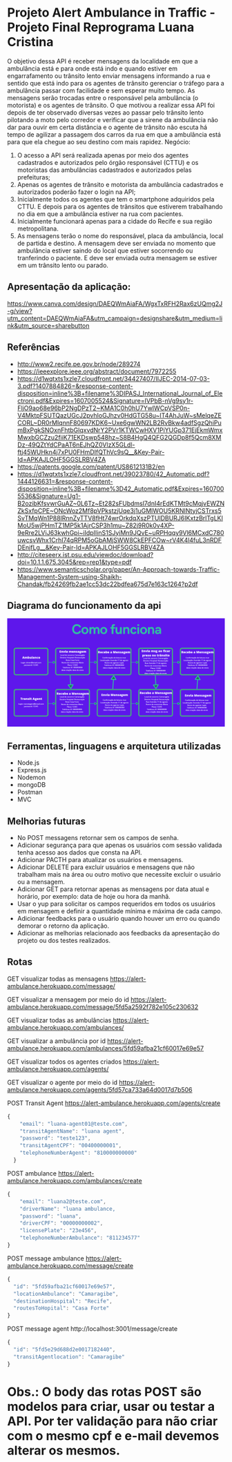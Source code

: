 # Projeto Alert Ambulance in Traffic - Projeto Final Reprograma Luana Cristina

O objetivo dessa API é receber mensagens da localidade em que a ambulância está e para onde está indo e quando estiver em engarrafamento ou trânsito lento enviar mensagens informando a rua e sentido que está indo para os agentes de trânsito gerenciar o tráfego para a ambulância passar com facilidade e sem esperar muito tempo.
As mensagens serão trocadas entre o responsável pela ambulância (o motorista) e os agentes de trânsito.
O que motivou a realizar essa API foi depois de ter observado diversas vezes ao passar pelo trânsito lento pilotando a moto pelo corredor e verificar que a sirene da ambulância não dar para ouvir em certa distância e o agente de trânsito não escuta há tempo de agilizar a passagem dos carros da rua em que a ambulância está para que ela chegue ao seu destino com mais rapidez.
Negócio:
1. O acesso a API será realizada apenas por meio dos agentes cadastrados e autorizados pelo órgão responsável (CTTU) e os motoristas das ambulâncias cadastrados e autorizados pelas prefeituras;
2. Apenas os agentes de trânsito e motorista da ambulância cadastrados e autorizados poderão fazer o login na API;
3. Inicialmente todos os agentes que tem o smartphone adquiridos pela CTTU. E depois para os agentes de trânsitos que estiverem trabalhando no dia em que a ambulância estiver na rua com pacientes.
4. Inicialmente funcionará apenas para a cidade do Recife e sua região metropolitana.
5. As mensagens terão o nome do responsável, placa da ambulância, local de partida e destino. A mensagem deve ser enviada no momento que ambulância estiver saindo do local que estiver socorrendo ou tranferindo o paciente. E deve ser enviada outra mensagem se estiver em um trânsito lento ou parado. 

## Apresentação da aplicação:
https://www.canva.com/design/DAEQWmAiaFA/WgxTxRFH2Rax6zUQmg2J-g/view?utm_content=DAEQWmAiaFA&utm_campaign=designshare&utm_medium=link&utm_source=sharebutton

## Referências

* http://www2.recife.pe.gov.br/node/289274
* https://ieeexplore.ieee.org/abstract/document/7972255
* https://d1wqtxts1xzle7.cloudfront.net/34427407/IIJEC-2014-07-03-3.pdf?1407884826=&response-content-disposition=inline%3B+filename%3DIPASJ_International_Journal_of_Electroni.pdf&Expires=1607005524&Signature=IVPbB-nVg9sy1r-FljO9ao68e96bP2NgDPzT2~KMA1C0h0hU7YwIWCpVSP0n-V4MktpFSUTQazUGcJ2pvhIoGJhzv0HdGTG58u~IT4AhJuW~sMelqeZECORL~DR0rMIqnnF80697KDK6~Uxe6gwWN2LB2RvBkw4adfSgzQhiPumBxPgkSNOxnFhtbGlqxvdNrY2PVr1KTWCwHXV1PiYUGp371EjEkmWmxMwxbGCZzu2fiiK71EKDswp548hz~S8B4HgQ4QFG2QGDp8f5Qcm8XMDz-49QZtYdCPaAT6nEJhQZ0VlzX5GLdl-ftj45WUHkn4j7xPU0FHmDIfQThVc9sQ__&Key-Pair-Id=APKAJLOHF5GGSLRBV4ZA
* https://patents.google.com/patent/US8612131B2/en
* https://d1wqtxts1xzle7.cloudfront.net/39023780/42_Automatic.pdf?1444126631=&response-content-disposition=inline%3B+filename%3D42_Automatic.pdf&Expires=1607005536&Signature=Ug1-B2ozibKfsvwrGuAZ~0L6Tz~Et282sFUbdmsl7dnI4rEdKTMt9cMqjvEWZNZkSxfpCPE~ONcWoz2Mf8pVPkstzjUqe3j1uGMlWOU5KRNINtyjCSTrxs5SvTMqWn1P88lRnnZyTTV8fHt74wrOrkdqXszPTUlDBURJ6IKxtzBrlTgLKIMoU5wjPHmTZ1MP5k1AjrCSP3h1mu~Z82j9R0k0v4XP-9eRre2LViJ63kwhGpi~iIdpIIinS1SJyiMn9JQvE~uRPHqqy9Vl6MCxdC780uwcsvWhx1CrhI74qRPM5oGbAMjSWW8CkEPFCOw~rV4K4l4fuL3nRDFDEnjfLg__&Key-Pair-Id=APKAJLOHF5GGSLRBV4ZA
* http://citeseerx.ist.psu.edu/viewdoc/download?doi=10.1.1.675.3045&rep=rep1&type=pdf
* https://www.semanticscholar.org/paper/An-Approach-towards-Traffic-Management-System-using-Shaikh-Chandak/fb24269fb2ae1cc53dc22bdfea675d7e163c1264?p2df



## Diagrama do funcionamento da api

![Funcionamento API Alert Ambulance Traffic](FuncionamentoAPIAlertAmbulanceTraffic.png)

## Ferramentas, linguagens e arquitetura utilizadas
* Node.js
* Express.js
* Nodemon
* mongoDB
* Postman
* MVC

## Melhorias futuras
* No POST messagens retornar sem os campos de senha.
* Adicionar segurança para que apenas os usuários com sessão validada tenha acesso aos dados que consta na API.
* Adicionar PACTH para atualizar os usuários e mensagens.
* Adicionar DELETE para excluir usuários e mensagens que não trabalham mais na área ou outro motivo que necessite excluir o usuário ou a mensagem.
* Adicionar GET para retornar apenas as mensagens por data atual e horário, por exemplo: data de hoje ou hora da manhã.
* Usar o yup para solicitar os campos requeridos em todos os usuários em mensagem e definir a quantidade mínima e máxima de cada campo.
* Adicionar feedbacks para o usuário quando houver um erro ou quando demorar o retorno da aplicação.
* Adicionar as melhorias relacionado aos feedbacks da apresentação do projeto ou dos testes realizados.

## Rotas
GET visualizar todas as mensagens
https://alert-ambulance.herokuapp.com/message/

GET visualizar a mensagem por meio do id
https://alert-ambulance.herokuapp.com/message/5fd5a2592f782e105c230632

GET visualizar todas as ambulâncias
https://alert-ambulance.herokuapp.com/ambulances/

GET visualizar a ambulância por id
https://alert-ambulance.herokuapp.com/ambulances/5fd59afba21cf60017e69e57

GET visualizar todos os agentes criados
https://alert-ambulance.herokuapp.com/agents/

GET visualizar o agente por meio do id
https://alert-ambulance.herokuapp.com/agents/5fd57ca733a64d0017d7b506

POST Transit Agent
https://alert-ambulance.herokuapp.com/agents/create
~~~JavaScript
{
    "email": "luana-agent01@teste.com",
    "transitAgentName": "luana agent",
    "password": "teste123",
    "transitAgentCPF": "00400000001",
    "telephoneNumberAgent": "810000000000"
  }
~~~

POST ambulance
https://alert-ambulance.herokuapp.com/ambulances/create
~~~JavaScript
{
    "email": "luana2@teste.com",
    "driverName": "luana ambulance,
    "password": "luana",
    "driverCPF": "00000000002",
    "licensePlate": "23e456",
    "telephoneNumberAmbulance": "811234577"
}
~~~

POST message ambulance
https://alert-ambulance.herokuapp.com/message/create
~~~JavaScript
{
  "id": "5fd59afba21cf60017e69e57",
  "locationAmbulance": "Camaragibe", 
  "destinationHospital": "Recife",
  "routesToHopital": "Casa Forte"
}
~~~

POST message agent
http://localhost:3001/message/create
~~~JavaScript
{
  "id": "5fd5e29d688d2e0017182440",
  "transitAgentlocation": "Camaragibe"
}
~~~

# Obs.: O body das rotas POST são modelos para criar, usar ou testar a API. Por ter validação para não criar com o mesmo cpf e e-mail devemos alterar os mesmos.

